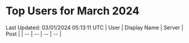 # Top Users for March 2024
Last Updated: 03/01/2024 05:13:11 UTC
| User | Display Name | Server | Post |
| -- | -- | -- | -- |
